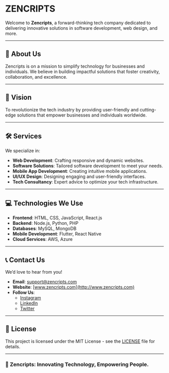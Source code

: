 # ZENCRIPTS  

Welcome to **Zencripts**, a forward-thinking tech company dedicated to delivering innovative solutions in software development, web design, and more.  

---

## 🚀 About Us  
Zencripts is on a mission to simplify technology for businesses and individuals. We believe in building impactful solutions that foster creativity, collaboration, and excellence.  

---

## 🌟 Vision  
To revolutionize the tech industry by providing user-friendly and cutting-edge solutions that empower businesses and individuals worldwide.  

---

## 🛠️ Services  
We specialize in:  
- **Web Development**: Crafting responsive and dynamic websites.  
- **Software Solutions**: Tailored software development to meet your needs.  
- **Mobile App Development**: Creating intuitive mobile applications.  
- **UI/UX Design**: Designing engaging and user-friendly interfaces.  
- **Tech Consultancy**: Expert advice to optimize your tech infrastructure.  

---

## 💻 Technologies We Use  
- **Frontend**: HTML, CSS, JavaScript, React.js  
- **Backend**: Node.js, Python, PHP  
- **Databases**: MySQL, MongoDB  
- **Mobile Development**: Flutter, React Native  
- **Cloud Services**: AWS, Azure  

---

## 📞 Contact Us  
We’d love to hear from you!  

- **Email**: [support@zencripts.com](mailto:support@zencripts.com)  
- **Website**: [www.zencripts.com](http://www.zencripts.com)  
- **Follow Us**:  
  - [Instagram](https://www.instagram.com/zencripts)  
  - [LinkedIn](https://www.linkedin.com/in/mohamed-farook-haji-mohamed-066469331)  
  - [Twitter](#)  

---

## 📄 License  
This project is licensed under the MIT License - see the [LICENSE](LICENSE) file for details.  

---

### 🌟 **Zencripts**: Innovating Technology, Empowering People.
